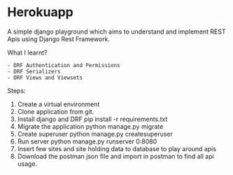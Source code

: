 # Herokuapp

A simple django playground which aims to understand and implement REST Apis using Django Rest Framework.

What I learnt?

    - DRF Authentication and Permissions
    - DRF Serializers
    - DRF Views and Viewsets

Steps:

1. Create a virtual environment
2. Clone application from git.
3. Install django and DRF
    pip install -r requirements.txt
4. Migrate the application
    python manage.py migrate
5. Create superuser
    python manage.py createsuperuser
6. Run server
    python manage.py runserver 0:8080
7. Insert few sites and site holding data to database to play around apis
8. Download the postman json file and import in postman to find all api usage.
